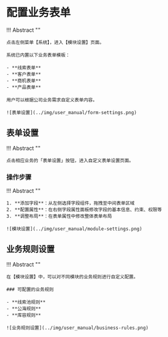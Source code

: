 # 配置业务表单

!!! Abstract ""

    点击左侧菜单【系统】，进入【模块设置】页面。

    系统已内置以下业务表单模板：

    - **线索表单**
    - **客户表单**
    - **商机表单**
    - **产品表单**

    用户可以根据公司业务需求自定义表单内容。

    ![表单设置](../img/user_manual/form-settings.png)


## 表单设置

!!! Abstract ""

    点击相应业务的「表单设置」按钮，进入自定义表单设置页面。

### 操作步骤

!!! Abstract ""

    1. **添加字段**：从左侧选择字段组件，拖拽至中间表单区域
    2. **配置属性**：在右侧字段属性面板修改字段的基本信息、约束、权限等
    3. **调整布局**：在表单属性中修改整体表单布局

    ![模块设置](../img/user_manual/module-settings.png)


## 业务规则设置

!!! Abstract ""

    在【模块设置】中，可以对不同模块的业务规则进行自定义配置。

    ### 可配置的业务规则

    - **线索池规则**
    - **公海规则**
    - **库容规则**

    ![业务规则设置](../img/user_manual/business-rules.png)